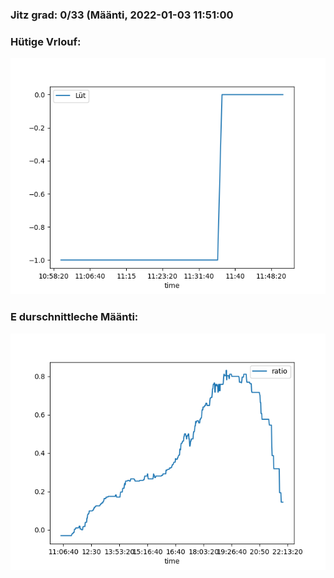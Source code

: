 ### Jitz grad: 0/33 (Määnti, 2022-01-03 11:51:00

### Hütige Vrlouf:
![Graph](Today.png)

### E durschnittleche Määnti:
![Graph](Määnti.png)